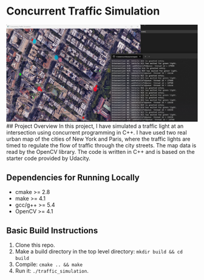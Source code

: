 # Concurrent Traffic Simulation
<img src="data/concurrency.png"/>
## Project Overview
In this project, I have simulated a traffic light at an intersection using concurrent programming in C++. I have used two real urban map of the cities of New York and Paris, where the traffic lights are timed to regulate the flow of traffic through the city streets. The map data is read by the OpenCV library. The code is written in C++ and is based on the starter code provided by Udacity. 

## Dependencies for Running Locally
* cmake >= 2.8
* make >= 4.1
* gcc/g++ >= 5.4
* OpenCV >= 4.1

## Basic Build Instructions
1. Clone this repo.
2. Make a build directory in the top level directory: `mkdir build && cd build`
3. Compile: `cmake .. && make`
4. Run it: `./traffic_simulation`.
